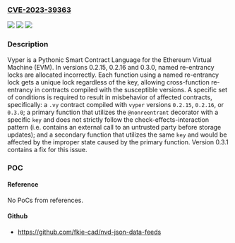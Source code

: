 ### [CVE-2023-39363](https://cve.mitre.org/cgi-bin/cvename.cgi?name=CVE-2023-39363)
![](https://img.shields.io/static/v1?label=Product&message=vyper&color=blue)
![](https://img.shields.io/static/v1?label=Version&message=%3D%20%3D%200.2.15%20&color=brighgreen)
![](https://img.shields.io/static/v1?label=Vulnerability&message=CWE-863%3A%20Incorrect%20Authorization&color=brighgreen)

### Description

Vyper is a Pythonic Smart Contract Language for the Ethereum Virtual Machine (EVM). In versions 0.2.15, 0.2.16 and 0.3.0, named re-entrancy locks are allocated incorrectly. Each function using a named re-entrancy lock gets a unique lock regardless of the key, allowing cross-function re-entrancy in contracts compiled with the susceptible versions. A specific set of conditions is required to result in misbehavior of affected contracts, specifically: a `.vy` contract compiled with `vyper` versions `0.2.15`, `0.2.16`, or `0.3.0`; a primary function that utilizes the `@nonreentrant` decorator with a specific `key` and does not strictly follow the check-effects-interaction pattern (i.e. contains an external call to an untrusted party before storage updates); and a secondary function that utilizes the same `key` and would be affected by the improper state caused by the primary function. Version 0.3.1 contains a fix for this issue.

### POC

#### Reference
No PoCs from references.

#### Github
- https://github.com/fkie-cad/nvd-json-data-feeds


